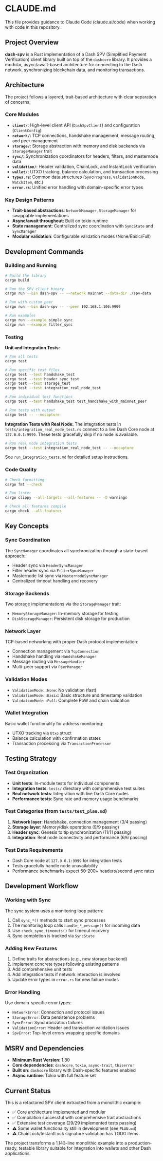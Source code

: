 # CLAUDE.md

This file provides guidance to Claude Code (claude.ai/code) when working with code in this repository.

## Project Overview

**dash-spv** is a Rust implementation of a Dash SPV (Simplified Payment Verification) client library built on top of the `dashcore` library. It provides a modular, async/await-based architecture for connecting to the Dash network, synchronizing blockchain data, and monitoring transactions.

## Architecture

The project follows a layered, trait-based architecture with clear separation of concerns:

### Core Modules
- **`client/`**: High-level client API (`DashSpvClient`) and configuration (`ClientConfig`)
- **`network/`**: TCP connections, handshake management, message routing, and peer management
- **`storage/`**: Storage abstraction with memory and disk backends via `StorageManager` trait
- **`sync/`**: Synchronization coordinators for headers, filters, and masternode data
- **`validation/`**: Header validation, ChainLock, and InstantLock verification
- **`wallet/`**: UTXO tracking, balance calculation, and transaction processing
- **`types.rs`**: Common data structures (`SyncProgress`, `ValidationMode`, `WatchItem`, etc.)
- **`error.rs`**: Unified error handling with domain-specific error types

### Key Design Patterns
- **Trait-based abstractions**: `NetworkManager`, `StorageManager` for swappable implementations
- **Async/await throughout**: Built on tokio runtime
- **State management**: Centralized sync coordination with `SyncState` and `SyncManager`
- **Modular validation**: Configurable validation modes (None/Basic/Full)

## Development Commands

### Building and Running
```bash
# Build the library
cargo build

# Run the SPV client binary
cargo run --bin dash-spv -- --network mainnet --data-dir ./spv-data

# Run with custom peer
cargo run --bin dash-spv -- --peer 192.168.1.100:9999

# Run examples
cargo run --example simple_sync
cargo run --example filter_sync
```

### Testing

**Unit and Integration Tests:**
```bash
# Run all tests
cargo test

# Run specific test files
cargo test --test handshake_test
cargo test --test header_sync_test
cargo test --test storage_test
cargo test --test integration_real_node_test

# Run individual test functions
cargo test --test handshake_test test_handshake_with_mainnet_peer

# Run tests with output
cargo test -- --nocapture
```

**Integration Tests with Real Node:**
The integration tests in `tests/integration_real_node_test.rs` connect to a live Dash Core node at `127.0.0.1:9999`. These tests gracefully skip if no node is available.

```bash
# Run real node integration tests
cargo test --test integration_real_node_test -- --nocapture
```

See `run_integration_tests.md` for detailed setup instructions.

### Code Quality
```bash
# Check formatting
cargo fmt --check

# Run linter
cargo clippy --all-targets --all-features -- -D warnings

# Check all features compile
cargo check --all-features
```

## Key Concepts

### Sync Coordination
The `SyncManager` coordinates all synchronization through a state-based approach:
- Header sync via `HeaderSyncManager`
- Filter header sync via `FilterSyncManager` 
- Masternode list sync via `MasternodeSyncManager`
- Centralized timeout handling and recovery

### Storage Backends
Two storage implementations via the `StorageManager` trait:
- `MemoryStorageManager`: In-memory storage for testing
- `DiskStorageManager`: Persistent disk storage for production

### Network Layer
TCP-based networking with proper Dash protocol implementation:
- Connection management via `TcpConnection`
- Handshake handling via `HandshakeManager`
- Message routing via `MessageHandler`
- Multi-peer support via `PeerManager`

### Validation Modes
- `ValidationMode::None`: No validation (fast)
- `ValidationMode::Basic`: Basic structure and timestamp validation
- `ValidationMode::Full`: Complete PoW and chain validation

### Wallet Integration
Basic wallet functionality for address monitoring:
- UTXO tracking via `Utxo` struct
- Balance calculation with confirmation states
- Transaction processing via `TransactionProcessor`

## Testing Strategy

### Test Organization
- **Unit tests**: In-module tests for individual components
- **Integration tests**: `tests/` directory with comprehensive test suites
- **Real network tests**: Integration with live Dash Core nodes
- **Performance tests**: Sync rate and memory usage benchmarks

### Test Categories (from `tests/test_plan.md`)
1. **Network layer**: Handshake, connection management (3/4 passing)
2. **Storage layer**: Memory/disk operations (9/9 passing) 
3. **Header sync**: Genesis to tip synchronization (11/11 passing)
4. **Integration**: Real node connectivity and performance (6/6 passing)

### Test Data Requirements
- Dash Core node at `127.0.0.1:9999` for integration tests
- Tests gracefully handle node unavailability
- Performance benchmarks expect 50-200+ headers/second sync rates

## Development Workflow

### Working with Sync
The sync system uses a monitoring loop pattern:
1. Call `sync_*()` methods to start sync processes
2. The monitoring loop calls `handle_*_message()` for incoming data
3. Use `check_sync_timeouts()` for timeout recovery
4. Sync completion is tracked via `SyncState`

### Adding New Features
1. Define traits for abstractions (e.g., new storage backend)
2. Implement concrete types following existing patterns
3. Add comprehensive unit tests
4. Add integration tests if network interaction is involved
5. Update error types in `error.rs` for new failure modes

### Error Handling
Use domain-specific error types:
- `NetworkError`: Connection and protocol issues
- `StorageError`: Data persistence problems  
- `SyncError`: Synchronization failures
- `ValidationError`: Header and transaction validation issues
- `SpvError`: Top-level errors wrapping specific domains

## MSRV and Dependencies

- **Minimum Rust Version**: 1.80
- **Core dependencies**: `dashcore`, `tokio`, `async-trait`, `thiserror`
- **Built on**: `dashcore` library with Dash-specific features enabled
- **Async runtime**: Tokio with full feature set

## Current Status

This is a refactored SPV client extracted from a monolithic example:
- ✅ Core architecture implemented and modular
- ✅ Compilation successful with comprehensive trait abstractions
- ✅ Extensive test coverage (29/29 implemented tests passing)
- ⚠️ Some wallet functionality still in development (see `PLAN.md`)
- ⚠️ ChainLock/InstantLock signature validation has TODO items

The project transforms a 1,143-line monolithic example into a production-ready, testable library suitable for integration into wallets and other Dash applications.